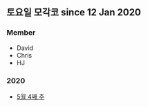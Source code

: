 ## 토요일 모각코 since 12 Jan 2020

### Member
- David
- Chris
- HJ

### 2020
- [5월 4째 주](./2020/05_4th.md)
